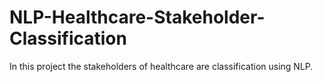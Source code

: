 # NLP-Healthcare-Stakeholder-Classification
In this project the stakeholders of healthcare are classification using NLP.
